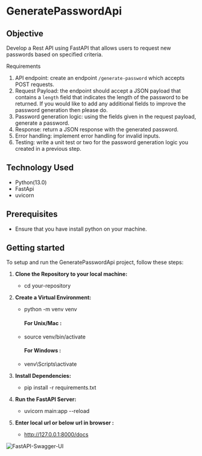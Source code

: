# GeneratePasswordApi
## Objective 
Develop a Rest API using FastAPI that allows users to request new passwords based on specified criteria.

Requirements
1. API endpoint: create an endpoint `/generate-password` which accepts POST requests.
2. Request Payload: the endpoint should accept a JSON payload that contains a `length` field
that indicates the length of the password to be returned. If you would like to add any
additional fields to improve the password generation then please do.
3. Password generation logic: using the fields given in the request payload, generate a
password.
4. Response: return a JSON response with the generated password.
5. Error handling: implement error handling for invalid inputs.
6. Testing: write a unit test or two for the password generation logic you created in a previous
step.


## Technology Used
* Python(13.0)
* FastApi
* uvicorn

## Prerequisites 
* Ensure that you have install python on your machine.

## Getting started
   To setup and run the GeneratePasswordApi project, follow these steps:
   
1. **Clone the Repository to your local machine:**
    * cd your-repository
2. **Create a Virtual Environment:**
    * python -m venv venv
      
      #### For Unix/Mac :
    * source venv/bin/activate
      #### For Windows  :
    * venv\Scripts\activate
      
3. **Install Dependencies:**
   * pip install -r requirements.txt

4. **Run the FastAPI Server:**
   * uvicorn main:app --reload
5. **Enter local url or below url in browser :**
   * http://127.0.0.1:8000/docs


![FastAPI-Swagger-UI](https://github.com/rajprashant84/GeneratePasswordApi/assets/63925713/6fc726b3-3d26-48b2-acda-ead111054d7c)


